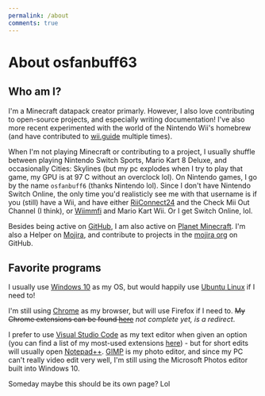 ```yaml
---
permalink: /about
comments: true
---
```


# About osfanbuff63

## Who am I?

I'm a Minecraft datapack creator primarly. However, I also love contributing to open-source projects, and especially writing documentation! I've also more recent experimented with the world of the Nintendo Wii's homebrew (and have contributed to [wii.guide](https://wii.guide) multiple times).

When I'm not playing Minecraft or contributing to a project, I usually shuffle between playing Nintendo Switch Sports, Mario Kart 8 Deluxe, and occasionally Cities: Skylines (but my pc explodes when I try to play that game, my GPU is at 97 C without an overclock lol). On Nintendo games, I go by the name `osfanbuff6` (thanks Nintendo lol). Since I don't have Nintendo Switch Online, the only time you'd realisticly see me with that username is if you (still) have a Wii, and have either [RiiConnect24](https://rc24.xyz) and the Check Mii Out Channel (I think), or [Wiimmfi](https://wiimmfi.de/) and Mario Kart Wii. Or I get Switch Online, lol.

Besides being active on [GitHub](https://github.com/osfanbuff63), I am also active on [Planet Minecraft](https://planetminecraft.com/member/osfanbuff63). I'm also a Helper on [Mojira](https://bugs.mojang.com), and contribute to projects in the [mojira org](https://github.com/mojira) on GitHub.

## Favorite programs

I usually use [Windows 10](https://www.microsoft.com/en-us/windows/get-windows-10) as my OS, but would happily use [Ubuntu Linux](https://ubuntu.com/) if I need to!

I'm still using [Chrome](https://chrome.google.com) as my browser, but will use Firefox if I need to. ~~My Chrome extensions can be found [here](chrome-extensions)~~ *not complete yet, is a redirect*.

I prefer to use [Visual Studio Code](https://code.visualstudio.com) as my text editor when given an option (you can find a list of my most-used extensions [here](vscode-extensions)) - but for short edits will usually open [Notepad++](https://notepad-plus-plus.org/). [GIMP](https://www.gimp.org/) is my photo editor, and since my PC can't really video edit very well, I'm still using the Microsoft Photos editor built into Windows 10.

Someday maybe this should be its own page? Lol
